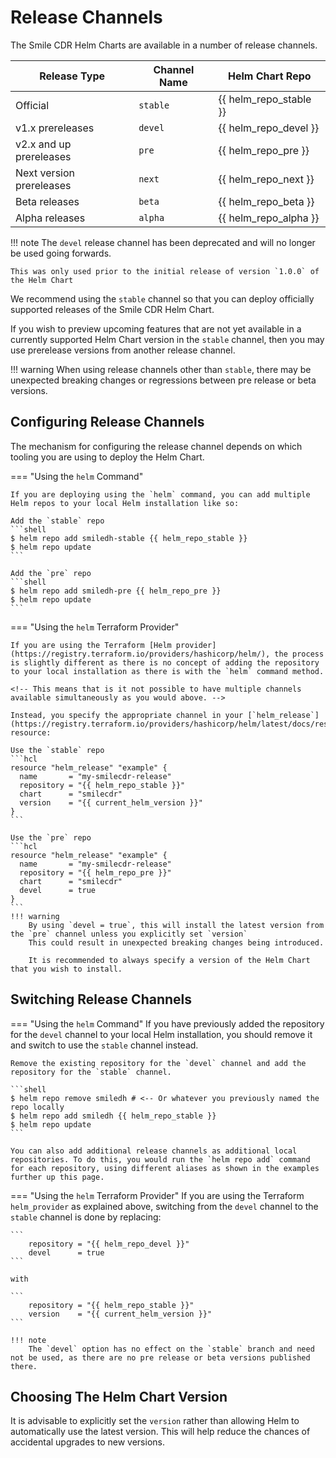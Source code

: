 # Release Channels

The Smile CDR Helm Charts are available in a number of release channels.

| Release Type | Channel Name | Helm Chart Repo |
| ------------ | ------------ | --------------- |
| Official | `stable` | {{ helm_repo_stable }} |
| v1.x prereleases | `devel` | {{ helm_repo_devel }} |
| v2.x and up prereleases | `pre` | {{ helm_repo_pre }} |
| Next version prereleases | `next` | {{ helm_repo_next }} |
| Beta releases | `beta` | {{ helm_repo_beta }} |
| Alpha releases | `alpha` | {{ helm_repo_alpha }} |

!!! note
    The `devel` release channel has been deprecated and will no longer be used going forwards.
    
    This was only used prior to the initial release of version `1.0.0` of the Helm Chart

We recommend using the `stable` channel so that you can deploy officially supported releases of the Smile CDR Helm Chart.

If you wish to preview upcoming features that are not yet available in a currently supported Helm Chart version in the `stable` channel, then you may use prerelease versions from another release channel.

!!! warning
    When using release channels other than `stable`, there may be unexpected breaking changes or regressions between pre release or beta versions.

## Configuring Release Channels

The mechanism for configuring the release channel depends on which tooling you are using to deploy the Helm Chart.

=== "Using the `helm` Command"

    If you are deploying using the `helm` command, you can add multiple Helm repos to your local Helm installation like so:

    Add the `stable` repo
    ```shell
    $ helm repo add smiledh-stable {{ helm_repo_stable }}
    $ helm repo update
    ```

    Add the `pre` repo
    ```shell
    $ helm repo add smiledh-pre {{ helm_repo_pre }}
    $ helm repo update
    ```

=== "Using the `helm` Terraform Provider"

    If you are using the Terraform [Helm provider](https://registry.terraform.io/providers/hashicorp/helm/), the process is slightly different as there is no concept of adding the repository to your local installation as there is with the `helm` command method.

    <!-- This means that is it not possible to have multiple channels available simultaneously as you would above. -->

    Instead, you specify the appropriate channel in your [`helm_release`](https://registry.terraform.io/providers/hashicorp/helm/latest/docs/resources/release) resource:

    Use the `stable` repo
    ```hcl
    resource "helm_release" "example" {
      name       = "my-smilecdr-release"
      repository = "{{ helm_repo_stable }}"
      chart      = "smilecdr"
      version    = "{{ current_helm_version }}"
    }
    ```

    Use the `pre` repo
    ```hcl
    resource "helm_release" "example" {
      name       = "my-smilecdr-release"
      repository = "{{ helm_repo_pre }}"
      chart      = "smilecdr"
      devel      = true
    }
    ```
    !!! warning
        By using `devel = true`, this will install the latest version from the `pre` channel unless you explicitly set `version`
        This could result in unexpected breaking changes being introduced.

        It is recommended to always specify a version of the Helm Chart that you wish to install.

## Switching Release Channels

=== "Using the `helm` Command"
    If you have previously added the repository for the `devel` channel to your local Helm installation, you should remove it and switch to use the `stable` channel instead.

    Remove the existing repository for the `devel` channel and add the repository for the `stable` channel. 

    ```shell
    $ helm repo remove smiledh # <-- Or whatever you previously named the repo locally
    $ helm repo add smiledh {{ helm_repo_stable }}
    $ helm repo update
    ```
    
    You can also add additional release channels as additional local repositories. To do this, you would run the `helm repo add` command for each repository, using different aliases as shown in the examples further up this page.

=== "Using the `helm` Terraform Provider"
    If you are using the Terraform `helm_provider` as explained above, switching from the `devel` channel to the `stable` channel is done by replacing:

    ```
        repository = "{{ helm_repo_devel }}"
        devel      = true
    ```

    with

    ```
        repository = "{{ helm_repo_stable }}"
        version    = "{{ current_helm_version }}"
    ```

    !!! note
        The `devel` option has no effect on the `stable` branch and need not be used, as there are no pre release or beta versions published there.

## Choosing The Helm Chart Version

It is advisable to explicitly set the `version` rather than allowing Helm to automatically use the latest version. This will help reduce the chances of accidental upgrades to new versions.

